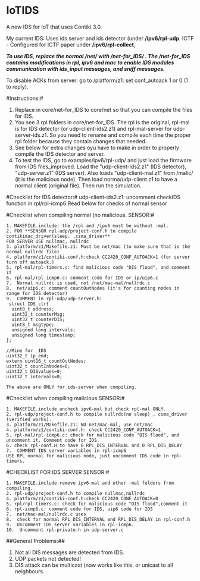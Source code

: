 # IoTIDS
A new IDS for IoT that uses Contiki 3.0.

My current IDS: Uses ids server and ids detector (under **/ipv6/rpl-udp**. 
ICTF - Configured for ICTF paper under **/ipv6/rpl-collect**, 

***To use IDS, replace the normal /net/ with /net-for_IDS/ . The /net-for_IDS contains modifications in rpl, ipv6 and mac to enable IDS modules communication with ids_input messages, and sniff messages.***

To disable ACKs from server: go to /platform/z1: set conf_autoack 1 or 0 (1 to reply). 

#Instructions:#
1. Replace in core/net-for_IDS to core/net so that you can compile the files for IDS.
2. You see 3 rpl folders in core/net-for_IDS. The rpl is the original, rpl-mal is for IDS detector (or udp-client-ids2.z1) and rpl-mal-server for udp-server-ids.z1. So you need to rename and compile each time the proper rpl folder because they contain changes that needed.
3. See below for extra changes oyu have to make in order to properly compile the IDS detector and server.
4. To test the IDS, go to examples/ipv6/rpl-udp/ and just load the firmware from IDS files_improved. Load the "udp-client-ids2.z1" (IDS detector), "udp-server.z1" (IDS server).
Also loads "udp-client-mal.z1" from /malic/ (it is the malicious node). Then load norma/udp-client.z1 to have a normal client (original file).
Then run the simulation.
 

#Checklist for IDS detector:#
udp-client-ids2.z1: uncomment checkIDS function in rpl/rpl-icmp6
Read below for checks of normal sensor

#Checklist when compiling normal (no malicious.  SENSOR:#

	1. MAKEFILE.include: the /rpl and /ipv6 must be without -mal.
	2. FOR **SENSOR rpl-udp/project-conf.h to compile contikimac_driver(sleep. ,csma_driver**
	FOR SERVER USE nullmac, nullrdc
	3. platform/z1/Makefile.z1: Must be net/mac (to make sure that is the normal nullrdc file) 
	4. platform/z1/contiki-conf.h:check CC2420_CONF_AUTOACK=1 (for server turn off autoack.)
	5. rpl-mal/rpl-timers.c: find malicious code "DIS flood", and comment it
	6. rpl-mal/rpl-icmp6.c: comment code for IDS or ip/uip6.c
	7.  Normal nullrdc is used, not /net/mac-mal/nullrdc.c
	8.  net/uip6.c: comment countOutNodes (it's for counting nodes in range for IDS detector)
	9.  COMMENT in rpl-udp/udp-server.h:
	 struct IDS_ctr{
	  uint8_t address;
	  uint32_t counterMsg;
	  uint32_t counterDIS;
	  uint8_t msgtype;
	  unsigned long intervals;
	  unsigned long timestamp;
	};

	//Mine for  IDS
	uint32_t ip_end;
	extern uint16_t countOutNodes;
	uint32_t countInNodes=0;
	uint32_t DISvalues=0;
	uint32_t intervals=0;

	The above are ONLY for ids-server when compiling.

#Checklist when compiling malicious SENSOR:#
	
	1. MAKEFILE.include uncheck ipv6-mal but check rpl-mal ONLY.
	2. rpl-udp/project-conf.h to compile nullrdc(no sleep) , csma_driver (verified works). 
	3. platform/z1/Makefile.z1: NO net/mac-mal, use net/mac
	4. platform/z1/contiki-conf.h: check CC2420_CONF_AUTOACK=1
	5. rpl-mal/rpl-icmp6.c: check for malicious code "DIS flood", and uncomment it. Comment code for IDS.
	6. check rpl-conf.H to have 0 RPL_DIS_INTERVAL and 0 RPL_DIS_DELAY
	7.  COMMENT IDS server variables in rpl-icmp6
	USE RPL normal for malicious node, just uncomment IDS code in rpl-timers.


#CHECKLIST FOR IDS SERVER SENSOR:#
	
	1. MAKEFILE.include remove ipv6-mal and other -mal folders from compiling.
	2. rpl-udp/project-conf.h to compile nullmac,nullrdc
	4. platform/z1/contiki-conf.h:check CC2420_CONF_AUTOACK=0
	5. rpl/rpl-timers.c: check for malicious code "DIS flood",comment it
	6. rpl-icmp6.c: comment code for IDS, uip6 code for IDS
	7.  net/mac-mal/nullrdc.c uses
	8.  check for normal RPL_DIS_INTERVAL and RPL_DIS_DELAY in rpl-conf.h
	9.  Uncomment IDS server variables in rpl-icmp6.
	10.  Uncomment rpl-private.h in udp-server.c

##General Problems:## 
1. Not all DIS messages are detected from IDS. 
2. UDP packets not detected!
3. DIS attack can be multicast (now works like this.  or unicast to all neighbours.
